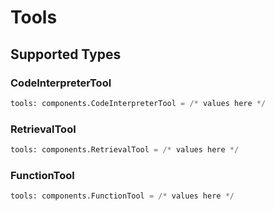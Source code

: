 # Tools


## Supported Types

### CodeInterpreterTool

```python
tools: components.CodeInterpreterTool = /* values here */
```

### RetrievalTool

```python
tools: components.RetrievalTool = /* values here */
```

### FunctionTool

```python
tools: components.FunctionTool = /* values here */
```


